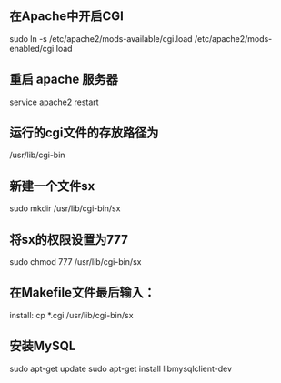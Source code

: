 ## 在Apache中开启CGI
sudo ln -s /etc/apache2/mods-available/cgi.load /etc/apache2/mods-enabled/cgi.load

## 重启 apache 服务器
service apache2 restart

## 运行的cgi文件的存放路径为
/usr/lib/cgi-bin

## 新建一个文件sx
sudo mkdir /usr/lib/cgi-bin/sx

## 将sx的权限设置为777
sudo chmod 777 /usr/lib/cgi-bin/sx

## 在Makefile文件最后输入：
install:
	cp *.cgi /usr/lib/cgi-bin/sx
  
## 安装MySQL
sudo apt-get update
sudo apt-get install libmysqlclient-dev
